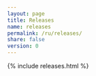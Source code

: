 ```yaml
---
layout: page
title: Releases
name: releases
permalink: /ru/releases/
share: false
version: 0
---
```


{% include releases.html %}
